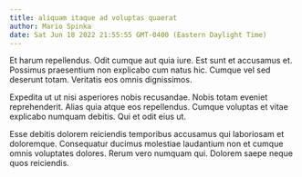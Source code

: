 ```yaml
---
title: aliquam itaque ad voluptas quaerat
author: Mario Spinka
date: Sat Jun 18 2022 21:55:55 GMT-0400 (Eastern Daylight Time)
---
```

Et harum repellendus. Odit cumque aut quia iure. Est sunt et accusamus et. Possimus praesentium non explicabo cum natus hic. Cumque vel sed deserunt totam. Veritatis eos omnis dignissimos.

 Expedita ut ut nisi asperiores nobis recusandae. Nobis totam eveniet reprehenderit. Alias quia atque eos repellendus. Cumque voluptas et vitae explicabo numquam debitis. Qui et odit eius ut.

 Esse debitis dolorem reiciendis temporibus accusamus qui laboriosam et doloremque. Consequatur ducimus molestiae laudantium non et cumque omnis voluptates dolores. Rerum vero numquam qui. Dolorem saepe neque quos reiciendis.